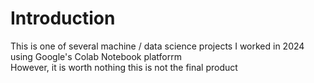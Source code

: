 # Introduction <br>
This is one of several machine / data science projects I worked in 2024 using Google's Colab Notebook platforrm <br>
However, it is worth nothing this is not the final product
